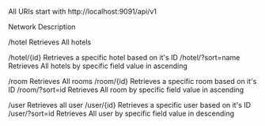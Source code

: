 All URIs start with 
http://localhost:9091/api/v1


Network            Description



/hotel                Retrieves All hotels


/hotel/{id}           Retrieves a specific hotel based on it's ID
/hotel/?sort=name    Retrieves All hotels by specific field value in ascending 


/room                     Retrieves All  rooms
/room/{id}                Retrieves a specific room based on it's ID
/room/?sort=id            Retrieves All room by specific field value in ascending 

/user                    Retrieves all user
/user/{id}               Retrieves a specific user based on it's ID
/user/?sort=id           Retrieves All user by specific field value in descending  

